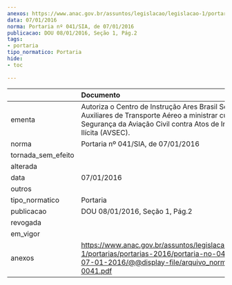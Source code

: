 ```yaml
---
anexos: https://www.anac.gov.br/assuntos/legislacao/legislacao-1/portarias/portarias-2016/portaria-no-041-sia-de-07-01-2016/@@display-file/arquivo_norma/PA2016-0041.pdf
data: 07/01/2016
norma: Portaria nº 041/SIA, de 07/01/2016
publicacao: DOU 08/01/2016, Seção 1, Pág.2
tags:
- portaria
tipo_normatico: Portaria
hide: 
- toc 
 
---
```


|                    | Documento                                                                                                                                                                         |
|:-------------------|:----------------------------------------------------------------------------------------------------------------------------------------------------------------------------------|
| ementa             | Autoriza o Centro de Instrução Ares Brasil Serviços Auxiliares de Transporte Aéreo a ministrar cursos em Segurança da Aviação Civil contra Atos de Interferência Ilícita (AVSEC). |
| norma              | Portaria nº 041/SIA, de 07/01/2016                                                                                                                                                |
| tornada_sem_efeito |                                                                                                                                                                                   |
| alterada           |                                                                                                                                                                                   |
| data               | 07/01/2016                                                                                                                                                                        |
| outros             |                                                                                                                                                                                   |
| tipo_normatico     | Portaria                                                                                                                                                                          |
| publicacao         | DOU 08/01/2016, Seção 1, Pág.2                                                                                                                                                    |
| revogada           |                                                                                                                                                                                   |
| em_vigor           |                                                                                                                                                                                   |
| anexos             | https://www.anac.gov.br/assuntos/legislacao/legislacao-1/portarias/portarias-2016/portaria-no-041-sia-de-07-01-2016/@@display-file/arquivo_norma/PA2016-0041.pdf                  |